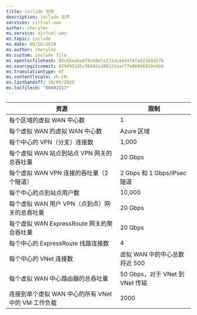 ```yaml
---
title: include 文件
description: include 文件
services: virtual-wan
author: cherylmc
ms.service: virtual-wan
ms.topic: include
ms.date: 09/26/2019
ms.author: cherylmc
ms.custom: include file
ms.openlocfilehash: 85c66aa6a8f0cb0efa231acee44f8fa02169d27b
ms.sourcegitcommit: 829d951d5c90442a38012daaf77e86046018e5b9
ms.translationtype: HT
ms.contentlocale: zh-CN
ms.lasthandoff: 10/09/2020
ms.locfileid: "88602513"
---
```

| 资源 |  限制 |
| --- | --- |
| 每个区域的虚拟 WAN 中心数 | 1  |
| 每个虚拟 WAN 的虚拟 WAN 中心数 |Azure 区域 |
| 每个中心的 VPN（分支）连接数 | 1,000 |
| 每个虚拟 WAN 站点到站点 VPN 网关的总吞吐量 | 20 Gbps |
| 每个虚拟 WAN VPN 连接的吞吐量（2 个隧道） | 2 Gbps 和 1 Gbps/IPsec 隧道 |
| 每个中心的点到站点用户数| 10,000 |
| 每个虚拟 WAN 用户 VPN（点到点）网关的总吞吐量 | 20 Gbps |
| 每个虚拟 WAN ExpressRoute 网关的聚合吞吐量 | 20 Gbps |
| 每个中心的 ExpressRoute 线路连接数 | 4 |
| 每个中心的 VNet 连接数  | 虚拟 WAN 中的中心总数将近 500 |
| 每个虚拟 WAN 中心路由器的总吞吐量 | 50 Gbps，对于 VNet 到 VNet 传输 |
| 连接到单个虚拟 WAN 中心的所有 VNet 中的 VM 工作负载 | 2000 
